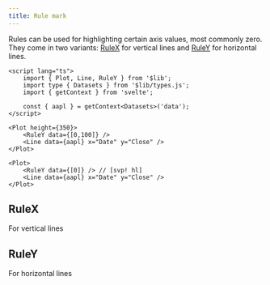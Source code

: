 ```yaml
---
title: Rule mark
---
```


Rules can be used for highlighting certain axis values, most commonly zero. They come in two variants: [RuleX](#RuleX) for vertical lines and [RuleY](#RuleY) for horizontal lines.

```svelte live
<script lang="ts">
    import { Plot, Line, RuleY } from '$lib';
    import type { Datasets } from '$lib/types.js';
    import { getContext } from 'svelte';

    const { aapl } = getContext<Datasets>('data');
</script>

<Plot height={350}>
    <RuleY data={[0,100]} />
    <Line data={aapl} x="Date" y="Close" />
</Plot>
```

```svelte
<Plot>
    <RuleY data={[0]} /> // [svp! hl]
    <Line data={aapl} x="Date" y="Close" /> 
</Plot>
```

## RuleX

For vertical lines

## RuleY

For horizontal lines
